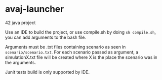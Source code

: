# avaj-launcher
42 java project

Use an IDE to build the project, or use compile.sh by doing `sh compile.sh`, you can add arguments to the bash file.

Arguments must be .txt files containing scenario as seen in `scenario/scenario.txt`.
For each scenario passed as argument, a simulationX.txt file will be created where X is the place the scenario was in the arguments.

Junit tests build is only supported by IDE.
